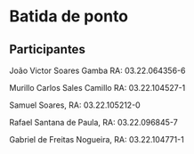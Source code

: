 # Batida de ponto

## Participantes

João Victor Soares Gamba RA: 03.22.064356-6

Murillo Carlos Sales Camillo RA: 03.22.104527-1

Samuel Soares, RA: 03.22.105212-0

Rafael Santana de Paula, RA: 03.22.096845-7

Gabriel de Freitas Nogueira, RA: 03.22.104771-1
